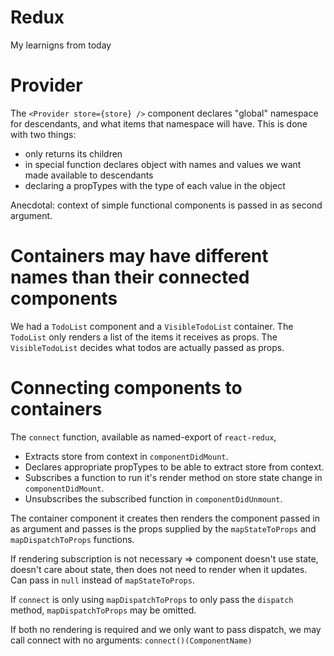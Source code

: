 # Redux

My learnigns from today

# Provider

The `<Provider store={store} />` component declares "global" namespace for descendants, and what items that namespace will have. This is done with two things:

* only returns its children
* in special function declares object with names and values we want made available to descendants
* declaring a propTypes with the type of each value in the object

Anecdotal: context of simple functional components is passed in as second argument.

# Containers may have different names than their connected components

We had a `TodoList` component and a `VisibleTodoList` container. The `TodoList` only renders a list of the items it receives as props. The `VisibleTodoList` decides what todos are actually passed as props.

# Connecting components to containers

The `connect` function, available as named-export of `react-redux`,

* Extracts store from context in `componentDidMount`.
* Declares appropriate propTypes to be able to extract store from context.
* Subscribes a function to run it's render method on store state change in `componentDidMount`.
* Unsubscribes the subscribed function in `componentDidUnmount`.

The container component it creates then renders the component passed in as argument and passes is the props supplied by the `mapStateToProps` and `mapDispatchToProps` functions.

If rendering subscription is not necessary => component doesn't use state, doesn't care about state, then does not need to render when it updates. Can pass in `null` instead of `mapStateToProps`.

If `connect` is only using `mapDispatchToProps` to only pass the `dispatch` method, `mapDispatchToProps` may be omitted.

If both no rendering is required and we only want to pass dispatch, we may call connect with no arguments: `connect()(ComponentName)`
